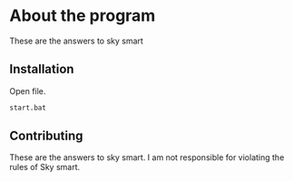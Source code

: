# About the program

These are the answers to sky smart

## Installation

Open file.

```bash
start.bat
```


## Contributing

These are the answers to sky smart. I am not responsible for violating the rules of Sky smart.
